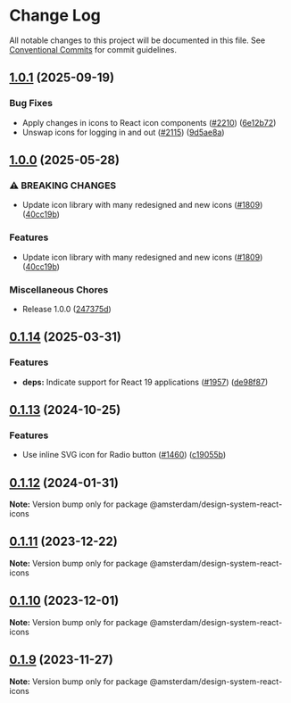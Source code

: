 # Change Log

All notable changes to this project will be documented in this file.
See [Conventional Commits](https://conventionalcommits.org) for commit guidelines.

## [1.0.1](https://github.com/Amsterdam/design-system/compare/design-system-react-icons-v1.0.0...design-system-react-icons-v1.0.1) (2025-09-19)


### Bug Fixes

* Apply changes in icons to React icon components ([#2210](https://github.com/Amsterdam/design-system/issues/2210)) ([6e12b72](https://github.com/Amsterdam/design-system/commit/6e12b7238b621a5c8ff39ef9819f09c91e4a9339))
* Unswap icons for logging in and out ([#2115](https://github.com/Amsterdam/design-system/issues/2115)) ([9d5ae8a](https://github.com/Amsterdam/design-system/commit/9d5ae8a8e6a33d13ecfbaf91037c932bf6c37ec4))

## [1.0.0](https://github.com/Amsterdam/design-system/compare/design-system-react-icons-v0.1.14...design-system-react-icons-v1.0.0) (2025-05-28)


### ⚠ BREAKING CHANGES

* Update icon library with many redesigned and new icons ([#1809](https://github.com/Amsterdam/design-system/issues/1809)) ([40cc19b](https://github.com/Amsterdam/design-system/commit/40cc19b41021e257c0fe1d4aa741480b2484156d))


### Features

* Update icon library with many redesigned and new icons ([#1809](https://github.com/Amsterdam/design-system/issues/1809)) ([40cc19b](https://github.com/Amsterdam/design-system/commit/40cc19b41021e257c0fe1d4aa741480b2484156d))


### Miscellaneous Chores

* Release 1.0.0 ([247375d](https://github.com/Amsterdam/design-system/commit/247375df3a0dfd5109726aaf2bb71b56ef62fdd1))

## [0.1.14](https://github.com/Amsterdam/design-system/compare/design-system-react-icons-v0.1.13...design-system-react-icons-v0.1.14) (2025-03-31)


### Features

* **deps:** Indicate support for React 19 applications ([#1957](https://github.com/Amsterdam/design-system/issues/1957)) ([de98f87](https://github.com/Amsterdam/design-system/commit/de98f87027b85c9459c57483da5ce80075e9ecd5))

## [0.1.13](https://github.com/Amsterdam/design-system/compare/design-system-react-icons-v0.1.12...design-system-react-icons-v0.1.13) (2024-10-25)

### Features

* Use inline SVG icon for Radio button ([#1460](https://github.com/Amsterdam/design-system/issues/1460)) ([c19055b](https://github.com/Amsterdam/design-system/commit/c19055bd6453ce40ca43b31d599f14ec65d6037a))

## [0.1.12](https://github.com/Amsterdam/design-system/compare/@amsterdam/design-system-react-icons@0.1.11...@amsterdam/design-system-react-icons@0.1.12) (2024-01-31)

**Note:** Version bump only for package @amsterdam/design-system-react-icons

## [0.1.11](https://github.com/Amsterdam/design-system/compare/@amsterdam/design-system-react-icons@0.1.10...@amsterdam/design-system-react-icons@0.1.11) (2023-12-22)

**Note:** Version bump only for package @amsterdam/design-system-react-icons

## [0.1.10](https://github.com/Amsterdam/design-system/compare/@amsterdam/design-system-react-icons@0.1.9...@amsterdam/design-system-react-icons@0.1.10) (2023-12-01)

**Note:** Version bump only for package @amsterdam/design-system-react-icons

## [0.1.9](https://github.com/Amsterdam/design-system/compare/@amsterdam/design-system-react-icons@0.1.8...@amsterdam/design-system-react-icons@0.1.9) (2023-11-27)

**Note:** Version bump only for package @amsterdam/design-system-react-icons
